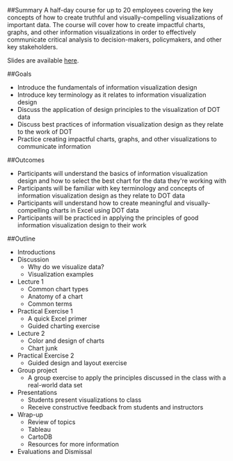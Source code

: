 ##Summary
A half-day course for up to 20 employees covering the key concepts of how to create truthful and visually-compelling visualizations of important data. The course will cover how to create impactful charts, graphs, and other information visualizations in order to effectively communicate critical analysis to decision-makers, policymakers, and other key stakeholders. 

Slides are available [here](http://bit.ly/dot_data_vis).

##Goals
+ Introduce the fundamentals of information visualization design
+ Introduce key terminology as it relates to information visualization design
+ Discuss the application of design principles to the visualization of DOT data
+ Discuss best practices of information visualization design as they relate to the work of DOT
+ Practice creating impactful charts, graphs, and other visualizations to communicate information


##Outcomes
+ Participants will understand the basics of information visualization design and how to select the best chart for the data they're working with
+ Participants will be familiar with key terminology and concepts of information visualization design as they relate to DOT data 
+ Participants will understand how to create meaningful and visually-compelling charts in Excel using DOT data
+ Participants will be practiced in applying the principles of good information visualization design to their work

##Outline
+ Introductions
+ Discussion
	+ Why do we visualize data?
	+ Visualization examples
+ Lecture 1
	+ Common chart types
	+ Anatomy of a chart
	+ Common terms
+ Practical Exercise 1
	+ A quick Excel primer
	+ Guided charting exercise
+ Lecture 2
	+ Color and design of charts
	+ Chart junk
+ Practical Exercise 2
	+ Guided design and layout exercise
+ Group project
	+ A group exercise to apply the principles discussed in the class with a real-world data set
+ Presentations
	+ Students present visualizations to class
	+ Receive constructive feedback from students and instructors
+ Wrap-up
	+ Review of topics
	+ Tableau
	+ CartoDB
	+ Resources for more information
+ Evaluations and Dismissal 